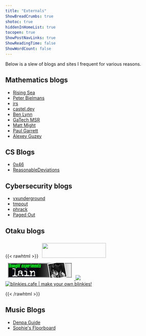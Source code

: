 ```yaml
---
title: "Externals"
ShowBreadCrumbs: true
shotoc: true
hiddenInHomeList: true
tocopen: true
ShowPostNavLinks: true
ShowReadingTime: false
ShowWordCount: false
---
```

Below is a slew of blogs and sites I frequent for various reasons.

## Mathematics blogs

* [Rising Sea](http://therisingsea.org/)
* [Peter Bielmans](https://pbelmans.ncag.info/)
* [jrs](http://www.math.lsa.umich.edu/~jrs/)
* [castel.dev](https://castel.dev/)
* [Ben Lynn](https://crypto.stanford.edu/~blynn/)
* [GaTech MSR](http://people.math.gatech.edu/~dmargalit7/tsr/index.shtml)
* [Matt Might](http://matt.might.net/articles/)
* [Paul Garrett](https://www-users.cse.umn.edu/~garrett/)
* [Alexey Guzey](https://guzey.com/)

## CS Blogs
* [0x46](https://0x46.net/)
* [ReasonableDeviations](https://reasonabledeviations.com/)

## Cybersecurity blogs
* [vxunderground](https://vx-underground.org/)
* [tmpout](https://tmpout.sh/)
* [phrack](http://www.phrack.org/)
* [Paged Out](https://pagedout.institute/)

## Otaku blogs
{{< rawhtml >}}
<a href="https://artificialnightsky.neocities.org">
    <img src="https://artificialnightsky.neocities.org/images/stamps/ans.gif" width="200" vspace="8" hspace="8" height="46" border="0">
</a>
<a href="http://www.cjas.org/~leng/lain.htm">
    <img src="banners/telbanner.jpg" alt="thought experiments lain" width="200" vspace="8" hspace="8" height="46" border="0">
</a>
<a href="https://anonicus.net/etc/radio">
    <img src="https://anonicus.net/webcontent/anonicus.png" >
</a>
<a href='https://blinkies.cafe' target='_blank'>
    <img src='https://blinkies.cafe/b/display/blinkiesCafe-badge.gif' alt='blinkies.cafe | make your own blinkies!'>
</a>

{{< /rawhtml >}}

## Music Blogs

* [Denpa Guide](http://denpa.omaera.org/)
* [Sophie's Floorboard](http://sophiesfloorboard.blogspot.com/)
